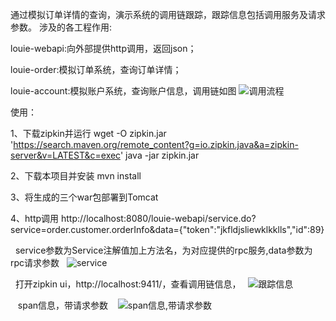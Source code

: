 通过模拟订单详情的查询，演示系统的调用链跟踪，跟踪信息包括调用服务及请求参数。
涉及的各工程作用:

louie-webapi:向外部提供http调用，返回json；

louie-order:模拟订单系统，查询订单详情；

louie-account:模拟账户系统，查询账户信息，调用链如图
![调用流程](https://github.com/blacklau/http-dubbo-zipkin/blob/master/call.png)

使用：

1、下载zipkin并运行
  wget -O zipkin.jar 'https://search.maven.org/remote_content?g=io.zipkin.java&a=zipkin-server&v=LATEST&c=exec'
  java -jar zipkin.jar
  
2、下载本项目并安装
  mvn install
  
3、将生成的三个war包部署到Tomcat

4、http调用
   http://localhost:8080/louie-webapi/service.do?service=order.customer.orderInfo&data={"token":"jkfldjsliewklkklls","id":89}
   
   service参数为Service注解值加上方法名，为对应提供的rpc服务,data参数为rpc请求参数
   ![service](https://github.com/blacklau/http-dubbo-zipkin/blob/master/service.png)
   
   打开zipkin ui，http://localhost:9411/，查看调用链信息， 
   ![跟踪信息](https://github.com/blacklau/http-dubbo-zipkin/blob/master/trace-info.png)
   
    span信息，带请求参数
    ![span信息,带请求参数](https://github.com/blacklau/http-dubbo-zipkin/blob/master/request-params.png)
   
